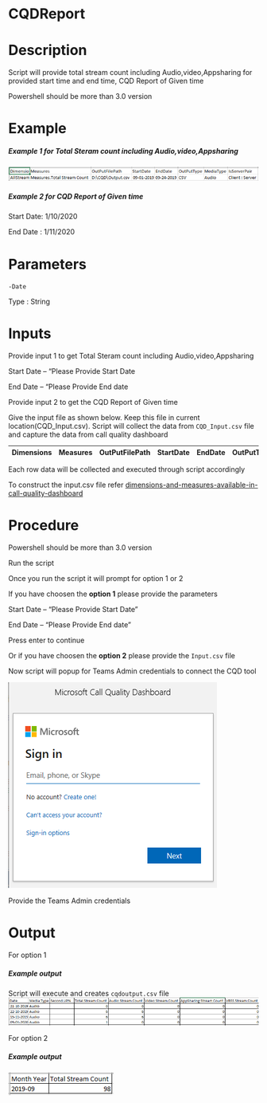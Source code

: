 # CQDReport

# Description

Script will provide total stream count including Audio,video,Appsharing for provided start time and end time, CQD Report of Given time

Powershell should be more than 3.0 version

# Example

##### Example 1 for Total Steram count including Audio,video,Appsharing

![Example](https://github.com/Geetha63/MS-Teams-Scripts/blob/master/Images/CQD-Example.png)

##### Example 2 for CQD Report of Given time

Start Date: 1/10/2020

End Date : 1/11/2020

 # Parameters
 
 `-Date`
 
 Type : String 
 
 # Inputs
 
  Provide input 1 to get Total Steram count including Audio,video,Appsharing
  
   Start Date – “Please Provide Start Date
   
   End Date – “Please Provide End date
  
  Provide input 2 to get the CQD Report of Given time
  
  Give the input file as shown below. Keep this file in current location(CQD_Input.csv). Script will collect the data from `CQD_Input.csv` file and capture the data from call quality     dashboard

 |Dimensions  |	Measures| OutPutFilePath |	StartDate| EndDate | OutPutType	| MediaType	| IsServerPair |
 |------------|---------|----------------|-----------|---------|------------|-----------|--------------|

 Each row data will be collected and executed through script accordingly
  
 To construct the input.csv file refer [dimensions-and-measures-available-in-call-quality-dashboard](https://docs.microsoft.com/en-us/microsoftteams/dimensions-and-measures-available-in-call-quality-dashboard)
 
 # Procedure
 
Powershell should be more than 3.0 version

Run the script

Once you run the script it will prompt for option 1 or 2

If you have choosen the **option 1** please provide the parameters 

Start Date – “Please Provide Start Date” 

End Date – “Please Provide End date” 

Press enter to continue 

Or if you have choosen the **option 2** please provide the `Input.csv` file 

Now script will popup for Teams Admin credentials to connect the CQD tool

![Signin](https://github.com/Geetha63/MS-Teams-Scripts/blob/master/Images/CQD-Signin.png)

Provide the Teams Admin credentials

# Output

For option 1 

##### Example output

Script will execute and creates `cqdoutput.csv` file
![SampleOutput](https://github.com/Geetha63/MS-Teams-Scripts/blob/master/Images/CQD-SampleOutput.png)

For option 2

##### Example output

![Output](https://github.com/Geetha63/MS-Teams-Scripts/blob/master/Images/CQD-output.png)


